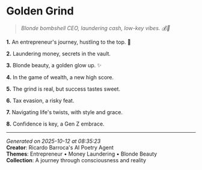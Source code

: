 # Golden Grind

> *Blonde bombshell CEO, laundering cash, low-key vibes. 💰🦢*

**1.** An entrepreneur's journey, hustling to the top. 🌟


**2.** Laundering money, secrets in the vault.


**3.** Blonde beauty, a golden glow up. ✨


**4.** In the game of wealth, a new high score.


**5.** The grind is real, but success tastes sweet.


**6.** Tax evasion, a risky feat.


**7.** Navigating life's twists, with style and grace.


**8.** Confidence is key, a Gen Z embrace.



---

*Generated on 2025-10-12 at 08:35:23*  
**Creator**: Ricardo Barroca's AI Poetry Agent  
**Themes**: Entrepreneur • Money Laundering • Blonde Beauty  
**Collection**: A journey through consciousness and reality